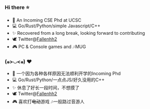 ### Hi there ⭐

 - 📕 An Incoming CSE Phd at UCSC
 - 💻 Go/Rust/Python/simple Javascript/C++
 - ✨ Recovered from a long break, looking forward to contributing
 - 🕊 Twitter@[Fallenhh2](https://twitter.com/Fallenhh2)
 - 🎮 PC & Console games and 🎶MUG
### (๑>◡<๑) ❤

 - 📕 一个因为各种各样原因无法顺利开学的Incoming Phd
 - 💻 Go/Rust/Python/一点点JS/好久没用的C++
 - ✨ 休息了好长一段时间，不想摸了
 - 🕊 Twitter@[Fallenhh2](https://twitter.com/Fallenhh2)
 - 🎮 喜欢打~~电动~~游戏 🎶一般路过音游人
